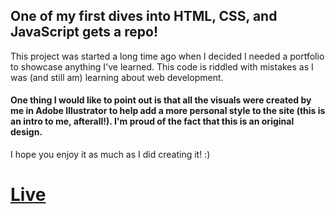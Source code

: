 ## One of my first dives into HTML, CSS, and JavaScript gets a repo!
This project was started a long time ago when I decided I needed a portfolio to showcase anything I've learned. This code is riddled with mistakes as I was (and still am) learning about web development.

#### One thing I would like to point out is that all the visuals were created by me in Adobe Illustrator to help add a more personal style to the site (this is an intro to me, afterall!). I'm proud of the fact that this is an original design.

I hope you enjoy it as much as I did creating it! :)

# [Live](https://astrauli.github.io/aaron_strauli/)
